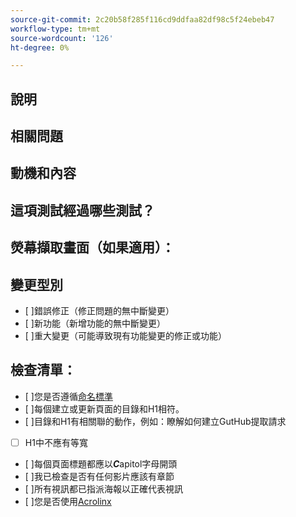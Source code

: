 ```yaml
---
source-git-commit: 2c20b58f285f116cd9ddfaa82df98c5f24ebeb47
workflow-type: tm+mt
source-wordcount: '126'
ht-degree: 0%

---
```

<!--- Provide a general summary of your changes in the Title above -->

## 說明

<!--- Describe your changes in detail -->

## 相關問題

<!--- This project only accepts pull requests related to open issues -->
<!--- If suggesting a new feature or change, please discuss it in an issue first -->
<!--- If fixing a bug, there should be an issue describing it with steps to reproduce -->
<!--- Please link to the issue here: -->

## 動機和內容

<!--- Why is this change required? What problem does it solve? -->

## 這項測試經過哪些測試？

<!--- Please describe in detail how you tested your changes. -->
<!--- Include details of your testing environment, and the tests you ran to -->
<!--- see how your change affects other areas of the code, etc. -->

## 熒幕擷取畫面（如果適用）：

## 變更型別

<!--- What types of changes does your code introduce? Put an `x` in all the boxes that apply: -->

- [ ]錯誤修正（修正問題的無中斷變更）
- [ ]新功能（新增功能的無中斷變更）
- [ ]重大變更（可能導致現有功能變更的修正或功能）

## 檢查清單：


<!--- Go over all the following points, and put an `x` in all the boxes that apply. -->
<!--- If you're unsure about any of these, don't hesitate to ask. We're here to help! -->

- [ ]您是否遵循[命名標準](https://wiki.corp.adobe.com/display/DMSArchitecture/Naming+Standards)
- [ ]每個建立或更新頁面的目錄和H1相符。
- [ ]目錄和H1有相關聯的動作，例如：瞭解如何建立GutHub提取請求
- [ ] H1中不應有等寬
- [ ]每個頁面標題都應以***C***apitol字母開頭
- [ ]我已檢查是否有任何影片應該有章節
- [ ]所有視訊都已指派海報以正確代表視訊
- [ ]您是否使用[Acrolinx](https://experienceleague.corp.adobe.com/docs/authoring-guide-exl/using/style-guide/acrolinx.html)

